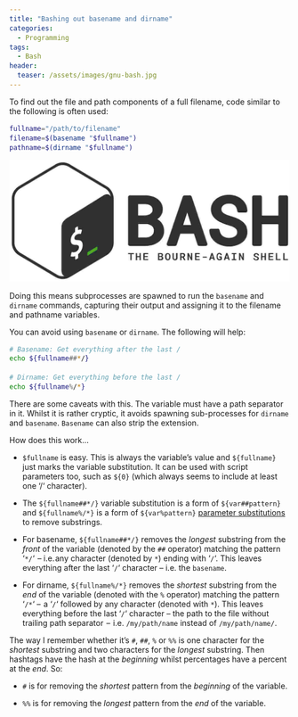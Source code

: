 ```yaml
---
title: "Bashing out basename and dirname"
categories:
  - Programming
tags:
  - Bash
header:
  teaser: /assets/images/gnu-bash.jpg
---
```

To find out the file and path components of a full filename, code similar to the following is often used:
```sh
fullname="/path/to/filename"
filename=$(basename "$fullname")
pathname=$(dirname "$fullname")
```

![Bash: The Bourne-Again Shell](/assets/images/bash.jpg)

Doing this means subprocesses are spawned to run the ``basename`` and ``dirname`` commands, capturing their output and assigning it to the filename and pathname variables.

You can avoid using ``basename`` or ``dirname``. The following will help:

```sh
# Basename: Get everything after the last /
echo ${fullname##*/}

# Dirname: Get everything before the last /
echo ${fullname%/*}
```
There are some caveats with this. The variable must have a path separator in it. Whilst it is rather cryptic, it avoids spawning sub-processes for ``dirname`` and ``basename``. ``Basename`` can also strip the extension.

How does this work…

* ``$fullname`` is easy. This is always the variable’s value and ``${fullname}`` just marks the variable substitution. It can be used with script parameters too, such as ``${0}`` (which always seems to include at least one ‘/‘ character).

* The ``${fullname##*/}`` variable substitution is a form of ``${var##pattern}`` and ``${fullname%/*}`` is a form of ``${var%pattern}`` [parameter substitutions](https://www.tldp.org/LDP/abs/html/parameter-substitution.html) to remove substrings.

* For basename, ``${fullname##*/}`` removes the *longest* substring from the *front* of the variable (denoted by the ``##`` operator) matching the pattern ‘``*/``‘  – i.e. any character (denoted by ``*``) ending with ‘``/``‘. This leaves everything after the last ‘``/``‘ character – i.e. the ``basename``.

* For dirname, ``${fullname%/*}`` removes the *shortest* substring from the *end* of the variable (denoted with the ``%`` operator) matching the pattern ‘``/*``‘ –  a ‘``/``‘ followed by any character (denoted with ``*``). This leaves everything before the last ‘``/``‘ character – the path to the file without trailing path separator  –  i.e. ``/my/path/name`` instead of ``/my/path/name/``.

The way I remember whether it’s ``#``, ``##``, ``%`` or ``%%`` is one character for the *shortest* substring and two characters for the *longest* substring. Then hashtags have the hash at the *beginning* whilst percentages have a percent at the *end*. So:

* ``#`` is for removing the *shortest* pattern from the *beginning* of the variable.

* ``%%`` is for removing the *longest* pattern from the *end* of the variable.
